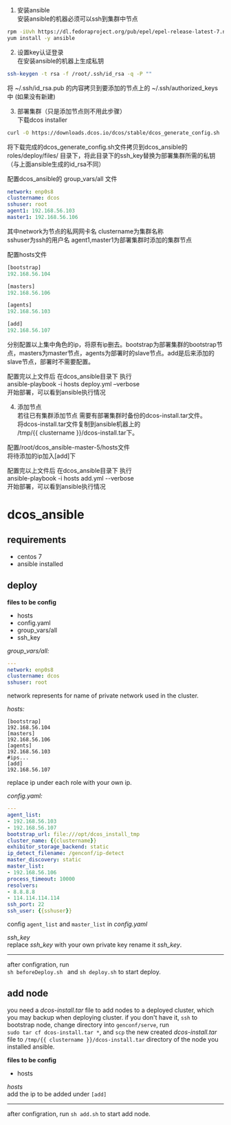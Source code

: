 1.	安装ansible  
安装ansible的机器必须可以ssh到集群中节点  
```Bash
rpm -iUvh https://dl.fedoraproject.org/pub/epel/epel-release-latest-7.noarch.rpm  
yum install -y ansible  
```
2.	设置key认证登录  
在安装ansible的机器上生成私钥  
```Bash
ssh-keygen -t rsa -f /root/.ssh/id_rsa -q -P ""  
```
将 ~/.ssh/id_rsa.pub 的内容拷贝到要添加的节点上的 ~/.ssh/authorized_keys中
(如果没有新建)

3.	部署集群（只是添加节点则不用此步骤）  
下载dcos installer  
```Bash
curl -O https://downloads.dcos.io/dcos/stable/dcos_generate_config.sh  
```
将下载完成的dcos_generate_config.sh文件拷贝到dcos_ansible的roles/deploy/files/ 目录下，将此目录下的ssh_key替换为部署集群所需的私钥（与上面ansible生成的id_rsa不同）


配置dcos_ansible的 group_vars/all 文件  
```yaml
network: enp0s8
clustername: dcos
sshuser: root
agent1: 192.168.56.103
master1: 192.168.56.106
```
其中network为节点的私网网卡名 clustername为集群名称  
sshuser为ssh的用户名 agent1,master1为部署集群时添加的集群节点

配置hosts文件  
```python
[bootstrap]
192.168.56.104

[masters]
192.168.56.106

[agents]
192.168.56.103

[add]
192.168.56.107
```
分别配置以上集中角色的ip，将原有ip删去。bootstrap为部署集群的bootstrap节点，masters为master节点，agents为部署时的slave节点。add是后来添加的slave节点，部署时不需要配置。


配置完以上文件后 在dcos_ansible目录下 执行  
ansible-playbook -i hosts deploy.yml –verbose  
开始部署，可以看到ansible执行情况  

4.	添加节点  
若往已有集群添加节点 需要有部署集群时备份的dcos-install.tar文件。  
将dcos-install.tar文件复制到ansible机器上的  
/tmp/{{ clustername }}/dcos-install.tar下。  

配置/root/dcos_ansible-master-5/hosts文件  
将待添加的ip加入[add]下  
	
配置完以上文件后 在dcos_ansible目录下 执行  
ansible-playbook -i hosts add.yml --verbose  
开始部署，可以看到ansible执行情况  


# dcos_ansible
## requirements
- centos 7
- ansible installed

## deploy
**files to be config**
- hosts
- config.yaml
- group_vars/all
- ssh_key

*group_vars/all:*
```yaml
---
network: enp0s8
clustername: dcos
sshuser: root
```
network represents for name of private network used in the cluster.

*hosts:*
```
[bootstrap]
192.168.56.104
[masters]
192.168.56.106
[agents]
192.168.56.103
#ips...
[add]
192.168.56.107
```
replace ip under each role with your own ip.

*config.yaml:*
```yaml
---
agent_list:
- 192.168.56.103
- 192.168.56.107
bootstrap_url: file:///opt/dcos_install_tmp
cluster_name: {{clustername}}
exhibitor_storage_backend: static
ip_detect_filename: /genconf/ip-detect
master_discovery: static
master_list:
- 192.168.56.106
process_timeout: 10000
resolvers:
- 8.8.8.8
- 114.114.114.114
ssh_port: 22
ssh_user: {{sshuser}}
```
config `agent_list` and `master_list` in *config.yaml*

*ssh_key*  
replace *ssh_key* with your own private key rename it *ssh_key*.

-------------------------------------------------------------------------
after configration, run   
`sh beforeDeploy.sh ` and `sh deploy.sh` to start deploy.
## add node
you need a *dcos-install.tar* file to add nodes to a deployed cluster, which you may backup when deploying cluster. if you don't have it, `ssh` to bootstrap node, change directory into `genconf/serve`, run  
`sudo tar cf dcos-install.tar *`, and `scp` the new created *dcos-install.tar* file to `/tmp/{{ clustername }}/dcos-install.tar` directory of the node you installed ansible.

**files to be config**
- hosts

*hosts*  
add the ip to be added under `[add]`

-----------------------------------------------------------------------
after configration, run 
`sh add.sh` to start add node.





